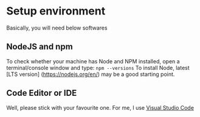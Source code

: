 # Setup environment
Basically, you will need below softwares
## NodeJS and npm
To check whether your machine has Node and NPM installed, open a terminal/console window and type:
```npm --versions```
To install Node, latest [LTS version] (https://nodejs.org/en/) may be a good starting point.
## Code Editor or IDE
Well, please stick with your favourite one. For me, I use [Visual Studio Code](https://code.visualstudio.com/)
